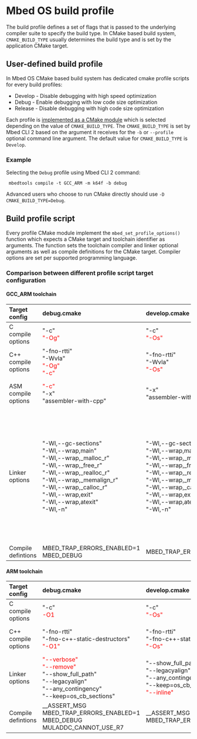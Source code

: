 # Mbed OS build profile

The build profile defines a set of flags that is passed to the underlying compiler suite to specify the build type. In CMake based build system, `CMAKE_BUILD_TYPE` usually determines the build type and is set by the application CMake target.

## User-defined build profile

In Mbed OS CMake based build system has dedicated cmake profile scripts for every build profiles:

* Develop - Disable debugging with high speed optimization
* Debug - Enable debugging with low code size optimization
* Release - Disable debugging with high code size optimization

Each profile is [implemented as a CMake module](https://github.com/ARMmbed/mbed-os/blob/master/tools/cmake/profiles/) which is selected depending on the value of `CMAKE_BUILD_TYPE`. The `CMAKE_BUILD_TYPE` is set by Mbed CLI 2 based on the argument it receives for the `-b` or `--profile` optional command line argument. The default value for `CMAKE_BUILD_TYPE` is `Develop`.

### Example

Selecting the `Debug` profile using Mbed CLI 2 command:

```
 mbedtools compile -t GCC_ARM -m k64f -b debug
```

Advanced users who choose to run CMake directly should use `-D CMAKE_BUILD_TYPE=Debug`.

## Build profile script

Every profile CMake module implement the `mbed_set_profile_options()` function which expects a CMake target and toolchain identifier as arguments. The function sets the toolchain compiler and linker optional arguments as well as compile definitions for the CMake target. Compiler options are set per supported programming language.

### Comparison between different profile script target configuration

#### GCC_ARM toolchain

| Target config                | debug.cmake                           | develop.cmake                    | release.cmake                         |
|:-----------------------------|:--------------------------------------|:---------------------------------|:--------------------------------------|
| C compile options  |             "-c" <br/> <font color='red'>"-Og"</font>               | "-c" <br/> <font color='red'>"-Os"</font>     | "-c" <br/> <font color='red'>"-Os"</font>    |
| C++ compile options  | "-fno-rtti"<br/>"-Wvla"<br/><font color='red'>"-Og"<br/></font><font color='red'>"-c"</font>| "-fno-rtti"<br/>"-Wvla"<br/><font color='red'>"-Os"</font>    | "-fno-rtti"<br/>"-Wvla"<br/><font color='red'>"-Os"</font><br/><font color='red'>"-c"</font>| 
| ASM compile options | <font color='red'>"-c"</font><br/>"-x"<br/>"assembler-with-cpp"            | "-x"<br/>"assembler-with-cpp"    | <font color='red'>"-c"</font><br/>"-x"<br/>"assembler-with-cpp" |
| Linker options       | "-Wl,--gc-sections"<br/>"-Wl,--wrap,main"<br/>"-Wl,--wrap,_malloc_r"<br/>"-Wl,--wrap,_free_r"<br/>"-Wl,--wrap,_realloc_r"<br/>"-Wl,--wrap,_memalign_r"<br/>"-Wl,--wrap,_calloc_r"<br/>"-Wl,--wrap,exit"<br/>"-Wl,--wrap,atexit"<br/>"-Wl,-n"<br/>                  | "-Wl,--gc-sections"<br/>"-Wl,--wrap,main"<br/>"-Wl,--wrap,_malloc_r"<br/>"-Wl,--wrap,_free_r"<br/>"-Wl,--wrap,_realloc_r"<br/>"-Wl,--wrap,_memalign_r"<br/>"-Wl,--wrap,_calloc_r"<br/>"-Wl,--wrap,exit"<br/>"-Wl,--wrap,atexit"<br/>"-Wl,-n"<br/>    | "-Wl,--gc-sections"<br/>"-Wl,--wrap,main"<br/>"-Wl,--wrap,_malloc_r"<br/>"-Wl,--wrap,_free_r"<br/>"-Wl,--wrap,_realloc_r"<br/>"-Wl,--wrap,_memalign_r"<br/>"-Wl,--wrap,_calloc_r"<br/>"-Wl,--wrap,exit"<br/>"-Wl,--wrap,atexit"<br/>"-Wl,-n"<br/>             |
| Compile defintions  |             MBED_TRAP_ERRORS_ENABLED=1<br/>MBED_DEBUG     | MBED_TRAP_ERRORS_ENABLED=1   | NDEBUG   |


#### ARM toolchain

| Target config                | debug.cmake                           | develop.cmake                    | release.cmake                         |
|:-----------------------------|:--------------------------------------|:---------------------------------|:--------------------------------------|
| C compile options  |             "-c" <br/> <font color='red'>-O1</font>               | "-c" <br/> <font color='red'>"-Os"</font>     | "-c" <br/> <font color='red'>"-Oz"</font>    |
| C++ compile options  | "-fno-rtti"<br/>"-fno-c++-static-destructors"<br/><font color='red'>"-O1"</font>| "-fno-rtti"<br/>"-fno-c++-static-destructors"<br/><font color='red'>"-Os"</font>   | "-fno-rtti"<br/>"-fno-c++-static-destructors"<br/><font color='red'>"-Oz"</font>| 
| Linker options  |             <font color='red'>"--verbose"</font><br/><font color='red'>"--remove"</font><br/>"--show_full_path"<br/>"--legacyalign"<br/>"--any_contingency"<br/>"--keep=os_cb_sections"               | "--show_full_path"<br/>"--legacyalign"<br/>"--any_contingency"<br/>"--keep=os_cb_sections"<br/><font color='red'>"--inline"</font>     | "--show_full_path"<br/>"--legacyalign"<br/>"--any_contingency"<br/>"--keep=os_cb_sections"<br/><font color='red'>"--inline"</font>    |
| Compile defintions  |             __ASSERT_MSG<br/>MBED_TRAP_ERRORS_ENABLED=1<br/>MBED_DEBUG<br/>MULADDC_CANNOT_USE_R7     | __ASSERT_MSG<br/>MBED_TRAP_ERRORS_ENABLED=1   | __ASSERT_MSG<br/>NDEBUG   |
